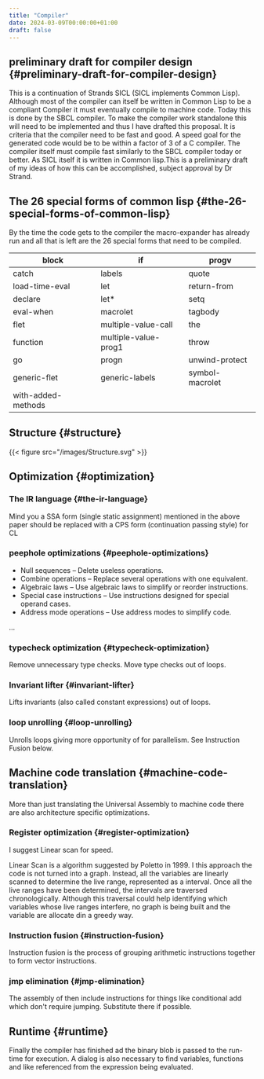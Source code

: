 ```yaml
---
title: "Compiler"
date: 2024-03-09T00:00:00+01:00
draft: false
---
```


## preliminary draft for compiler design {#preliminary-draft-for-compiler-design}

This is a continuation of Strands SICL (SICL implements Common
Lisp). Although most of the compiler can itself be written in Common
Lisp  to be a compliant Compiler it must eventually compile  to
machine code. Today this is done by the SBCL compiler. To make the
compiler work standalone this will need to be implemented and thus I have drafted this
proposal. It is criteria that the compiler need to be fast and good. A speed
goal for the generated code would be to be within a factor of 3 of a C compiler. The
compiler itself must compile fast similarly to the SBCL compiler today or
better. As SICL itself it is written in Common lisp.This is a preliminary draft of my
ideas of how this can be accomplished, subject approval by Dr Strand.


## The 26 special forms of common lisp {#the-26-special-forms-of-common-lisp}

By the time the code gets to the compiler the macro-expander has already run and all that
is left are the 26 special forms that need to be compiled.

| block              | if                   | progv           |
|--------------------|----------------------|-----------------|
| catch              | labels               | quote           |
| load-time-eval     | let                  | return-from     |
| declare            | let\*                | setq            |
| eval-when          | macrolet             | tagbody         |
| flet               | multiple-value-call  | the             |
| function           | multiple-value-prog1 | throw           |
| go                 | progn                | unwind-protect  |
| generic-flet       | generic-labels       | symbol-macrolet |
| with-added-methods |                      |                 |


## Structure {#structure}

{{< figure src="/images/Structure.svg" >}}


## Optimization {#optimization}


### The IR language {#the-ir-language}

Mind you a SSA form (single static assignment) mentioned in the above
paper should be replaced with a CPS form (continuation passing style) for CL


### peephole optimizations {#peephole-optimizations}

-   Null sequences – Delete useless operations.
-   Combine operations – Replace several operations with one equivalent.
-   Algebraic laws – Use algebraic laws to simplify or reorder instructions.
-   Special case instructions – Use instructions designed for special operand cases.
-   Address mode operations – Use address modes to simplify code.

...


### typecheck optimization {#typecheck-optimization}

Remove unnecessary type checks. Move type checks out of loops.


### Invariant lifter {#invariant-lifter}

Lifts invariants (also called constant expressions) out of loops.


### loop unrolling {#loop-unrolling}

Unrolls loops giving more opportunity of for parallelism. See Instruction Fusion below.


## Machine code translation {#machine-code-translation}

More than just translating the Universal Assembly to machine code there are also
architecture specific optimizations.


### Register optimization {#register-optimization}

I suggest Linear scan for speed.

Linear Scan is a algorithm suggested by Poletto in 1999. I this
approach the code is not turned into a graph. Instead, all the
variables are linearly scanned to determine the live range,
represented as a interval. Once all the live ranges have been
determined, the intervals are traversed chronologically. Although this
traversal could help identifying which variables whose live ranges
interfere, no graph is being built and the variable are allocate din
a greedy way.


### Instruction fusion {#instruction-fusion}

Instruction fusion is the process of grouping arithmetic instructions together to form
vector instructions.


### jmp elimination {#jmp-elimination}

The assembly of then include instructions for things like conditional add which don't require
jumping. Substitute there if possible.


## Runtime {#runtime}

Finally the compiler has finished ad the binary blob is passed to the run-time for
execution. A dialog is also necessary to find variables, functions and like referenced from
the expression being evaluated.

